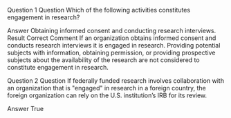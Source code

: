 Question 1
Question
Which of the following activities constitutes engagement in research?

Answer Obtaining informed consent and conducting research interviews.
Result Correct
Comment
If an organization obtains informed consent and conducts research interviews it is engaged in research. Providing potential subjects with information, obtaining permission, or providing prospective subjects about the availability of the research are not considered to constitute engagement in research.

Question 2
Question
If federally funded research involves collaboration with an organization that is "engaged" in research in a foreign country, the foreign organization can rely on the U.S. institution’s IRB for its review.

Answer True
